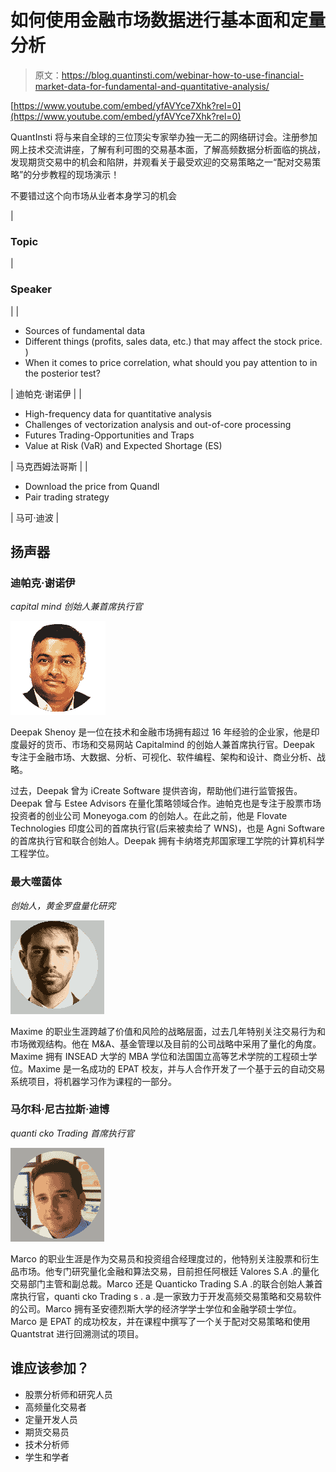 # 如何使用金融市场数据进行基本面和定量分析

> 原文：<https://blog.quantinsti.com/webinar-how-to-use-financial-market-data-for-fundamental-and-quantitative-analysis/>

[https://www.youtube.com/embed/yfAVYce7Xhk?rel=0](https://www.youtube.com/embed/yfAVYce7Xhk?rel=0)

QuantInsti 将与来自全球的三位顶尖专家举办独一无二的网络研讨会。注册参加网上技术交流讲座，了解有利可图的交易基本面，了解高频数据分析面临的挑战，发现期货交易中的机会和陷阱，并观看关于最受欢迎的交易策略之一“配对交易策略”的分步教程的现场演示！

不要错过这个向市场从业者本身学习的机会

| 

### **Topic**

 | 

### **Speaker**

 |
| 

*   Sources of fundamental data
*   Different things (profits, sales data, etc.) that may affect the stock price. )
*   When it comes to price correlation, what should you pay attention to in the posterior test?

 | 迪帕克·谢诺伊 |
| 

*   High-frequency data for quantitative analysis
*   Challenges of vectorization analysis and out-of-core processing
*   Futures Trading-Opportunities and Traps
*   Value at Risk (VaR) and Expected Shortage (ES)

 | 马克西姆法哥斯 |
| 

*   Download the price from Quandl
*   Pair trading strategy

 | 马可·迪波 |

## 扬声器

### 迪帕克·谢诺伊

*capital mind 创始人兼首席执行官*

![](img/0cb5d786726d498897a025d1cc3d4b6a.png)

Deepak Shenoy 是一位在技术和金融市场拥有超过 16 年经验的企业家，他是印度最好的货币、市场和交易网站 Capitalmind 的创始人兼首席执行官。Deepak 专注于金融市场、大数据、分析、可视化、软件编程、架构和设计、商业分析、战略。

过去，Deepak 曾为 iCreate Software 提供咨询，帮助他们进行监管报告。Deepak 曾与 Estee Advisors 在量化策略领域合作。迪帕克也是专注于股票市场投资者的创业公司 Moneyoga.com 的创始人。在此之前，他是 Flovate Technologies 印度公司的首席执行官(后来被卖给了 WNS)，也是 Agni Software 的首席执行官和联合创始人。Deepak 拥有卡纳塔克邦国家理工学院的计算机科学工程学位。

### **最大噬菌体**

*创始人，黄金罗盘量化研究*

![](img/339a3d833d124dbc0538d47883985fd6.png)

Maxime 的职业生涯跨越了价值和风险的战略层面，过去几年特别关注交易行为和市场微观结构。他在 M&A、基金管理以及目前的公司战略中采用了量化的角度。Maxime 拥有 INSEAD 大学的 MBA 学位和法国国立高等艺术学院的工程硕士学位。Maxime 是一名成功的 EPAT 校友，并与人合作开发了一个基于云的自动交易系统项目，将机器学习作为课程的一部分。

### 马尔科·尼古拉斯·迪博

*quanti cko Trading 首席执行官*

![](img/552a372aa20915f3c2ba92f9c1463743.png)

Marco 的职业生涯是作为交易员和投资组合经理度过的，他特别关注股票和衍生品市场。他专门研究量化金融和算法交易，目前担任阿根廷 Valores S.A .的量化交易部门主管和副总裁。Marco 还是 Quanticko Trading S.A .的联合创始人兼首席执行官，quanti cko Trading s . a .是一家致力于开发高频交易策略和交易软件的公司。Marco 拥有圣安德烈斯大学的经济学学士学位和金融学硕士学位。Marco 是 EPAT 的成功校友，并在课程中撰写了一个关于配对交易策略和使用 Quantstrat 进行回溯测试的项目。

## 谁应该参加？

*   股票分析师和研究人员
*   高频量化交易者
*   定量开发人员
*   期货交易员
*   技术分析师
*   学生和学者